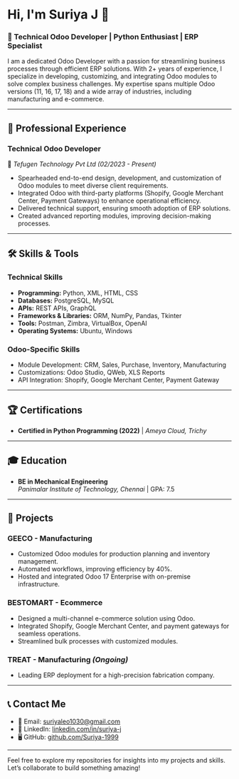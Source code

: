 # Hi, I'm Suriya J 👋
### 🚀 Technical Odoo Developer | Python Enthusiast | ERP Specialist

I am a dedicated Odoo Developer with a passion for streamlining business processes through efficient ERP solutions. With 2+ years of experience, I specialize in developing, customizing, and integrating Odoo modules to solve complex business challenges. My expertise spans multiple Odoo versions (11, 16, 17, 18) and a wide array of industries, including manufacturing and e-commerce.

---

## 💼 Professional Experience

### **Technical Odoo Developer**  
📍 *Tefugen Technology Pvt Ltd (02/2023 - Present)*  
- Spearheaded end-to-end design, development, and customization of Odoo modules to meet diverse client requirements.  
- Integrated Odoo with third-party platforms (Shopify, Google Merchant Center, Payment Gateways) to enhance operational efficiency.  
- Delivered technical support, ensuring smooth adoption of ERP solutions.  
- Created advanced reporting modules, improving decision-making processes.  

---

## 🛠️ Skills & Tools
### **Technical Skills**
- **Programming:** Python, XML, HTML, CSS
- **Databases:** PostgreSQL, MySQL  
- **APIs:** REST APIs, GraphQL  
- **Frameworks & Libraries:** ORM, NumPy, Pandas, Tkinter  
- **Tools:** Postman, Zimbra, VirtualBox, OpenAI  
- **Operating Systems:** Ubuntu, Windows  

### **Odoo-Specific Skills**
- Module Development: CRM, Sales, Purchase, Inventory, Manufacturing  
- Customizations: Odoo Studio, QWeb, XLS Reports  
- API Integration: Shopify, Google Merchant Center, Payment Gateway  

---

## 🏆 Certifications
- **Certified in Python Programming (2022)** | *Ameya Cloud, Trichy*

---

## 🎓 Education
- **BE in Mechanical Engineering**  
  *Panimalar Institute of Technology, Chennai* | GPA: 7.5  

---

## 📂 Projects
### **GEECO - Manufacturing**
- Customized Odoo modules for production planning and inventory management.  
- Automated workflows, improving efficiency by 40%.  
- Hosted and integrated Odoo 17 Enterprise with on-premise infrastructure.

### **BESTOMART - Ecommerce**
- Designed a multi-channel e-commerce solution using Odoo.  
- Integrated Shopify, Google Merchant Center, and payment gateways for seamless operations.  
- Streamlined bulk processes with customized modules.

### **TREAT - Manufacturing** *(Ongoing)*  
- Leading ERP deployment for a high-precision fabrication company.

---

## 📞 Contact Me
- 📧 Email: [suriyaleo1030@gmail.com](mailto:suriyaleo1030@gmail.com)  
- 🔗 LinkedIn: [linkedin.com/in/suriya-j](https://www.linkedin.com/in/suriya-j-91992a250/)  
- 🖥️ GitHub: [github.com/Suriya-1999](https://github.com/Suriya-1999)  

---

Feel free to explore my repositories for insights into my projects and skills. Let’s collaborate to build something amazing!

